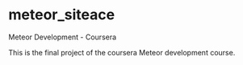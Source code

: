 # meteor_siteace

Meteor Development - Coursera

This is the final project of the coursera Meteor development course. 

